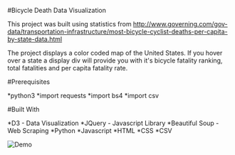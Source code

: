 #Bicycle Death Data Visualization

This project was built using statistics from http://www.governing.com/gov-data/transportation-infrastructure/most-bicycle-cyclist-deaths-per-capita-by-state-data.html

The project displays a color coded map of the United States.  If you hover over a state a display div will provide you with it's bicycle fatality ranking, total fatalities and per capita fatality rate.  


#Prerequisites

*python3
*import requests
*import bs4
*import csv


#Built With

*D3 - Data Visualization 
*JQuery - Javascript Library
*Beautiful Soup - Web Scraping
*Python
*Javascript
*HTML
*CSS
*CSV



![Demo](https://cloud.githubusercontent.com/assets/10001990/22867529/dc2cf598-f13e-11e6-9426-f2befbc663c2.gif)



